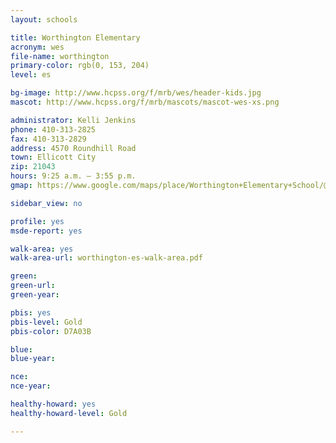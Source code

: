 ```yaml
---
layout: schools

title: Worthington Elementary
acronym: wes
file-name: worthington
primary-color: rgb(0, 153, 204)
level: es

bg-image: http://www.hcpss.org/f/mrb/wes/header-kids.jpg
mascot: http://www.hcpss.org/f/mrb/mascots/mascot-wes-xs.png

administrator: Kelli Jenkins
phone: 410-313-2825
fax: 410-313-2829
address: 4570 Roundhill Road
town: Ellicott City
zip: 21043
hours: 9:25 a.m. – 3:55 p.m.
gmap: https://www.google.com/maps/place/Worthington+Elementary+School/@39.2445993,-76.7973689,17z/data=!3m1!4b1!4m2!3m1!1s0x89c81fc70007ff05:0x69bd9f8e64e78457?hl=en

sidebar_view: no

profile: yes
msde-report: yes 

walk-area: yes
walk-area-url: worthington-es-walk-area.pdf

green:
green-url:
green-year:

pbis: yes
pbis-level: Gold
pbis-color: D7A03B

blue: 
blue-year:

nce:
nce-year:

healthy-howard: yes
healthy-howard-level: Gold

---
```

